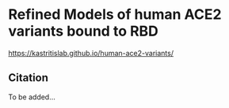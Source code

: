 # Refined Models of human ACE2 variants bound to RBD

https://kastritislab.github.io/human-ace2-variants/

## Citation
To be added...
